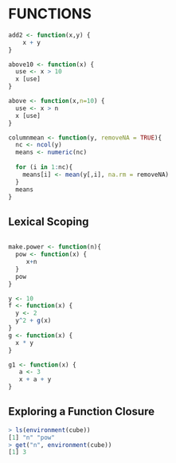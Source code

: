 
FUNCTIONS
==================

```r
add2 <- function(x,y) {
    x + y
}
```
```r
above10 <- function(x) {
  use <- x > 10
  x [use]
}
```
```r
above <- function(x,n=10) {
  use <- x > n
  x [use]
}
```
```r
columnmean <- function(y, removeNA = TRUE){
  nc <- ncol(y)
  means <- numeric(nc)
  
  for (i in 1:nc){
    means[i] <- mean(y[,i], na.rm = removeNA)
  }
  means
}
```
Lexical Scoping
---------------------
```r

make.power <- function(n){
  pow <- function(x) {
     x+n
  }
  pow
}
```
```r
y <- 10
f <- function(x) {
  y <- 2
  y^2 + g(x)
}
g <- function(x) {
  x * y
}
```
```r
g1 <- function(x) {
   a <- 3
   x + a + y 
}
```
Exploring a Function Closure
---------------------
```r
> ls(environment(cube))
[1] "n" "pow"
> get("n", environment(cube))
[1] 3
```

